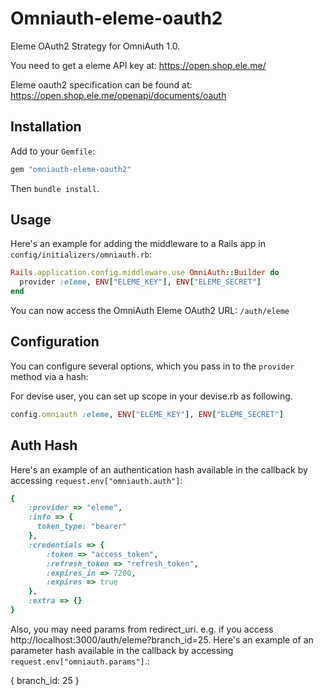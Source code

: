 Omniauth-eleme-oauth2
======================

Eleme OAuth2 Strategy for OmniAuth 1.0. 

You need to get a eleme API key at: https://open.shop.ele.me/

Eleme oauth2 specification can be found at: https://open.shop.ele.me/openapi/documents/oauth

## Installation

Add to your `Gemfile`:

```ruby
gem "omniauth-eleme-oauth2"
```

Then `bundle install`.


## Usage

Here's an example for adding the middleware to a Rails app in `config/initializers/omniauth.rb`:

```ruby
Rails.application.config.middleware.use OmniAuth::Builder do
  provider :eleme, ENV["ELEME_KEY"], ENV["ELEME_SECRET"]
end
```

You can now access the OmniAuth Eleme OAuth2 URL: `/auth/eleme`

## Configuration

You can configure several options, which you pass in to the `provider` method via a hash:

For devise user, you can set up scope in your devise.rb as following.

```ruby
config.omniauth :eleme, ENV["ELEME_KEY"], ENV["ELEME_SECRET"]
```

## Auth Hash

Here's an example of an authentication hash available in the callback by accessing `request.env["omniauth.auth"]`:

```ruby
{
    :provider => "eleme",
    :info => {
      token_type: "bearer"
    },
    :credentials => {
        :token => "access_token",
        :refresh_token => "refresh_token",
        :expires_in => 7200,
        :expires => true
    },
    :extra => {}
}
```

Also, you may need params from redirect_uri. e.g. if you access http://localhost:3000/auth/eleme?branch_id=25. Here's an example of an parameter hash available in the callback by accessing `request.env["omniauth.params"]`.:

{
  branch_id: 25
}


